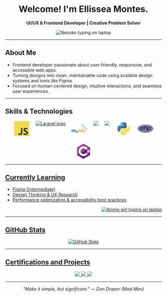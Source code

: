 <div align="center">
  <h1>Welcome! I'm Ellissea Montes.</h1>
  <p><strong>UI/UX & Frontend Developer | Creative Problem Solver</strong></p>
</div>

<div align="center">
  <img alt="Nezuko typing on laptop" width="400" src="https://media.tenor.com/Y8lzDCp1QSYAAAAC/nezuko.gif" />
</div>


---

## About Me
- Frontend developer passionate about user-friendly, responsive, and accessible web apps.
- Turning designs into clean, maintainable code using scalable design systems and tools like Figma.
- Focused on human-centered design, intuitive interactions, and seamless user experiences.  

---

## Skills & Technologies
<p align="center" style="display:flex; flex-wrap:wrap; justify-content:center; gap:20px; max-width:700px; margin:auto;">
  <a href="https://developer.mozilla.org/en-US/docs/Web/JavaScript" title="JavaScript">
    <img src="https://raw.githubusercontent.com/devicons/devicon/master/icons/javascript/javascript-original.svg" width="50"/>
  </a>
  <a href="https://laravel.com/" title="Laravel">
    <img src="https://logo.svgcdn.com/l/laravel.svg" width="50" alt="Laravel logo"/>
  </a>
  <a href="https://www.mysql.com/" title="MySQL">
    <img src="https://raw.githubusercontent.com/devicons/devicon/master/icons/mysql/mysql-original-wordmark.svg" width="50"/>
  </a>
  <a href="https://git-scm.com/" title="Git">
    <img src="https://www.vectorlogo.zone/logos/git-scm/git-scm-icon.svg" width="50"/>
  </a>
  <a href="https://www.figma.com/" title="Figma">
    <img src="https://www.vectorlogo.zone/logos/figma/figma-icon.svg" width="50"/>
  </a>
  <a href="https://www.python.org" title="Python">
    <img src="https://raw.githubusercontent.com/devicons/devicon/master/icons/python/python-original.svg" width="50"/>
  </a>
  <a href="https://www.php.net" title="PHP">
    <img src="https://raw.githubusercontent.com/devicons/devicon/master/icons/php/php-original.svg" width="50"/>
  </a>
  <a href="https://learn.microsoft.com/en-us/dotnet/csharp/" title="C#">
    <img src="https://raw.githubusercontent.com/devicons/devicon/master/icons/csharp/csharp-original.svg" width="50"/>
</p>


---

## Currently Learning
- Figma (Intermediate)
- Design Thinking & UX Research  
- Performance optimization & accessibility best practices  


<div align="right">
  <img alt="Anime girl typing on laptop" width="400" src="https://tenor.com/view/anime-typing-laptop-gif-4469344.gif" />
</div>

---

## GitHub Stats
<div align="center">
  <img src="https://github-readme-stats.vercel.app/api?username=elrizeyah&show_icons=true&theme=radical" alt="GitHub Stats" />
</div>

---

## Certifications and Projects

<p align="center">
  <a href="https://www.linkedin.com/in/aleiya7/" title="Connect on LinkedIn">
    <img src="https://img.icons8.com/color/48/000000/linkedin.png" />
  </a>
  <a href="https://www.udemy.com/user/ellissea-pasillos-montes-2/" title="View my Udemy certifications">
    <img src="https://img.icons8.com/color/48/000000/udemy.png" />
  </a>
  <a href="https://www.figma.com/@ellisseamontes" title="View my Figma design projects">
    <img src="https://www.vectorlogo.zone/logos/figma/figma-icon.svg" width="48"/>
  </a>
</p>

---

<div align="center">
  <em>"Make it simple, but significant." — Don Draper (Mad Men)</em>
</div>


